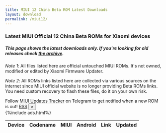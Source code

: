 ```yaml
---
title: MIUI 12 China Beta ROM Latest Downloads
layout: download
permalink: /miui12/
---
```

<script type="text/javascript" src="/assets/js/miui_beta.js"></script>
### Latest MIUI Official 12 China Beta ROMs for Xiaomi devices
##### This page shows the latest downloads only. If you're looking for old releases check [the archive](/archive/miui/).

*Note 1*: All files listed here are official untouched MIUI ROMs. It's not owned, modified or edited by Xiaomi Firmware
Updater.

*Note 2*: All ROMs links listed here are collected via various sources on the internet since MIUI official website is no longer providing Beta ROMs links. You need custom recovery to flash these files, do it on your own risk.

<div class="alert alert-primary alert-dismissible fade show" role="alert">
    Follow <a href="https://t.me/MIUIUpdatesTracker" class="alert-link">MIUI Updates Tracker</a> on Telegram to get notified when a new ROM is out!
    <span class="badge badge-light"><a href="/projects/miui-updates-tracker/#rss" class="icon solid fa-rss"><span
                class="label">RSS</span></a></span>
    <button type="button" class="close" data-dismiss="alert" aria-label="Close">
        <span aria-hidden="true">&times;</span>
    </button>
</div>
{%include ads.html%}
<div class="table-responsive-md" id="table-wrapper">
    <table id="miui" class="display dt-responsive compact table table-striped table-hover table-sm">
        <thead class="thead-dark">
            <tr>
                <th data-ref="device">Device</th>
                <th data-ref="codename">Codename</th>
                <th data-ref="miui">MIUI</th>
                <th data-ref="android">Android</th>
                <th data-ref="link">Link</th>
                <th data-ref="date">Updated</th>
            </tr>
        </thead>
        <script>loadMiuiChinaBeta('miui12')</script>
    </table>
</div>